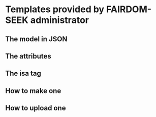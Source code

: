 # Templates provided by FAIRDOM-SEEK administrator

## The model in JSON
## The attributes
## The isa tag
## How to make one
## How to upload one